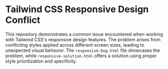 # Tailwind CSS Responsive Design Conflict

This repository demonstrates a common issue encountered when working with Tailwind CSS's responsive design features. The problem arises from conflicting styles applied across different screen sizes, leading to unexpected visual behavior.  The `responsive-bug.html` file showcases the problem, while `responsive-solution.html` offers a solution using proper style prioritization and specificity.
